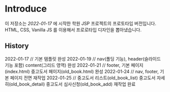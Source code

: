 # Introduce

이 저장소는 _2022-01-17_ 에 시작한 학원 JSP 프로젝트의 프로토타입 버전입니다.<br>
HTML, CSS, Vanilla JS 를 이용해서 프로로타입 디자인을 뽑아냈습니다.

## History

2022-01-17 // 기본 탬플릿 완성
2022-01-19 // nav(폴딩 기능), header(슬라이드 기능 포함) content(그리드 영역) 완성
2022-01-21 // footer, 기본 페이지(index.html) 중고도서 페이지(old_book.html) 완성
2022-01-24 // nav, footer, 기본 페이지 전면 재작업
2022-01-25 // 중고도서 리스트(old_book_list) 중고도서 자세히(old_book_detail) 중고도서 심사신청(old_book_add) 재작업 완료
